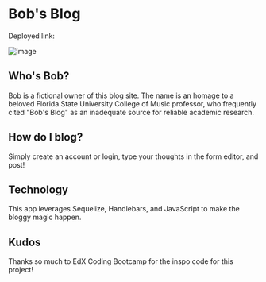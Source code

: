 # Bob's Blog

Deployed link: 

![image](https://github.com/user-attachments/assets/399da667-35a5-431e-8f38-92538a327f48)

## Who's Bob?

Bob is a fictional owner of this blog site. The name is an homage to a beloved Florida State University College of Music professor, who frequently cited "Bob's Blog" as an inadequate source for reliable academic research.

## How do I blog?

Simply create an account or login, type your thoughts in the form editor, and post! 

## Technology

This app leverages Sequelize, Handlebars, and JavaScript to make the bloggy magic happen.

## Kudos

Thanks so much to EdX Coding Bootcamp for the inspo code for this project!

